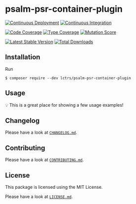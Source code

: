 # psalm-psr-container-plugin

[![Continuous Deployment](https://github.com/Lctrs/psalm-psr-container-plugin/workflows/Continuous%20Deployment/badge.svg)](https://github.com/Lctrs/psalm-psr-container-plugin/actions)
[![Continuous Integration](https://github.com/Lctrs/psalm-psr-container-plugin/workflows/Continuous%20Integration/badge.svg)](https://github.com/Lctrs/psalm-psr-container-plugin/actions)

[![Code Coverage](https://codecov.io/gh/Lctrs/psalm-psr-container-plugin/branch/master/graph/badge.svg)](https://codecov.io/gh/Lctrs/psalm-psr-container-plugin)
[![Type Coverage](https://shepherd.dev/github/Lctrs/psalm-psr-container-plugin/coverage.svg)](https://shepherd.dev/github/Lctrs/psalm-psr-container-plugin)
[![Mutation Score](https://img.shields.io/endpoint?style=flat-square&url=https%3A%2F%2Fbadge-api.stryker-mutator.io%2Fgithub.com%2FLctrs%2Fpsalm-psr-container-plugin%2Fmaster)](https://dashboard.stryker-mutator.io/reports/github.com/Lctrs/psalm-psr-container-plugin/master)

[![Latest Stable Version](https://img.shields.io/packagist/v/Lctrs/psalm-psr-container-plugin?style=flat-square)](https://packagist.org/packages/Lctrs/psalm-psr-container-plugin)
[![Total Downloads](https://img.shields.io/packagist/dt/Lctrs/psalm-psr-container-plugin?style=flat-square)](https://packagist.org/packages/Lctrs/psalm-psr-container-plugin)

## Installation

Run

```
$ composer require --dev lctrs/psalm-psr-container-plugin
```

## Usage

:bulb: This is a great place for showing a few usage examples!

## Changelog

Please have a look at [`CHANGELOG.md`](CHANGELOG.md).

## Contributing

Please have a look at [`CONTRIBUTING.md`](.github/CONTRIBUTING.md).

## License

This package is licensed using the MIT License.

Please have a look at [`LICENSE.md`](LICENSE.md).
